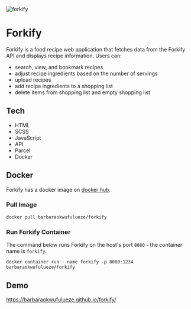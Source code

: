 ![forkify](https://user-images.githubusercontent.com/17248394/160616097-85fe04c1-c029-419c-ac0f-e6f6e9cdf883.png)

# Forkify

Forkify is a food recipe web application that fetches data from the Forkify API and displays recipe information. Users can:
 - search, view, and bookmark recipes
 - adjust recipe ingredients based on the number of servings
 - upload recipes
 - add recipe ingredients to a shopping list
 - delete items from shopping list and empty shopping list

## Tech

- HTML
- SCSS
- JavaScript
- API
- Parcel
- Docker

## Docker

Forkify has a docker image on [docker hub](https://hub.docker.com/r/barbaraokwufulueze/forkify).

### Pull Image

```shell
docker pull barbaraokwufulueze/forkify 
```

### Run Forkify Container

The command below runs Forkify on the host's port `8080` - the container name is `forkify`.

```shell
docker container run --name forkify -p 8080:1234 barbaraokwufulueze/forkify
```

## Demo
https://barbaraokwufulueze.github.io/forkify/

